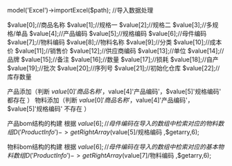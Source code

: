 model('Excel')->importExcel($path); //导入数据处理

$value[0];//商品名称
$value[1];//规格一
$value[2];//规格二
$value[3];//多规格/单品
$value[4];//产品编码
$value[5];//规格编码
$value[6];//母件编码
$value[7];//物料编码
$value[8];//物料名称
$value[9];//分类
$value[10];//成本价
$value[11];//销售价
$value[12];//供应商编码
$value[13];//单位
$value[14];//品牌
$value[15];//备注
$value[16];//数量
$value[17];//损耗
$value[18];//自产
$value[19];//批次
$value[20];//序列号
$value[21];//初始化仓库
$value[22];//库存数量


产品添加（判断 $value[0]'商品名称'，$value[4]'产品编码'，$value[5]'规格编码' 都存在 ）
物料添加（判断 $value[0]'商品名称'，$value[4]'产品编码'，$value[5]'规格编码' 不存在 ）


产品bom结构的构建
        根据  $value[6];//母件编码在  导入的数组中 检索对应的物料数组  D('ProductInfo')->getRightArray($value[5]/规格编码 ,$getarry,6); 

物料bom结构的构建
        根据  $value[6];//母件编码在  导入的数组中 检索对应的基本物料数组  D('ProductInfo')->getRightArray($value[7]/物料编码 ,$getarry,6);  


